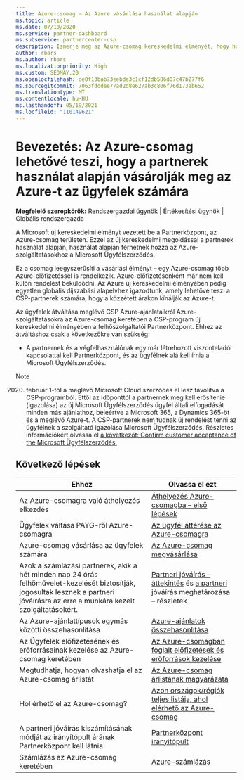 ```yaml
---
title: Azure-csomag – Az Azure vásárlása használat alapján
ms.topic: article
ms.date: 07/10/2020
ms.service: partner-dashboard
ms.subservice: partnercenter-csp
description: Ismerje meg az Azure-csomag kereskedelmi élményét, hogy használat alapján vásároljon Azure-szolgáltatásokat az ügyfelek számára. Ismerje meg az új biztonsági követelményeket is.
author: rbars
ms.author: rbars
ms.localizationpriority: High
ms.custom: SEOMAY.20
ms.openlocfilehash: de0f13bab73eebde3c1cf12db586d07c47b277f6
ms.sourcegitcommit: 7063fdddee77ad2d8e627ab3c806f76d173ab652
ms.translationtype: MT
ms.contentlocale: hu-HU
ms.lasthandoff: 05/19/2021
ms.locfileid: "110149621"
---
```

# <a name="introduction-azure-plan-lets-partners-buy-azure-at-pay-as-you-go-rates-for-customers"></a>Bevezetés: Az Azure-csomag lehetővé teszi, hogy a partnerek használat alapján vásárolják meg az Azure-t az ügyfelek számára

**Megfelelő szerepkörök:** Rendszergazdai ügynök | Értékesítési ügynök | Globális rendszergazda

A Microsoft új kereskedelmi élményt vezetett be a Partnerközpont, az Azure-csomag területén.  Ezzel az új kereskedelmi megoldással a partnerek használat alapján, használat alapján férhetnek hozzá az Azure-szolgáltatásokhoz a Microsoft Ügyfélszerződés.

Ez a csomag leegyszerűsíti a vásárlási élményt – egy Azure-csomag több Azure-előfizetéssel is rendelkezik. Azure-előfizetésenként már nem kell külön rendelést beküldődni. Az Azure új kereskedelmi élményében pedig egyetlen globális díjszabási alapelvhez igazodtunk, amely lehetővé teszi a CSP-partnerek számára, hogy a közzétett árakon kínálják az Azure-t.

Az ügyfelek átváltása meglévő CSP Azure-ajánlataikról Azure-szolgáltatásokra az Azure-csomag keretében a CSP-program új kereskedelmi élményében a felhőszolgáltatói Partnerközpont. Ehhez az átváltáshoz csak a következőkre van szükség:

- A partnernek és a végfelhasználónak egy már létrehozott viszonteladói kapcsolattal kell Partnerközpont, és az ügyfélnek alá kell írnia a Microsoft Ügyfélszerződés.

>[!Note]
>2020. február 1-től a meglévő Microsoft Cloud szerződés el lesz távolítva a CSP-programból. Ettől az időponttól a partnernek meg kell erősítenie (igazolása) az új Microsoft Ügyfélszerződés ügyfél általi elfogadását minden más ajánlathoz, beleértve a Microsoft 365, a Dynamics 365-öt és a meglévő Azure-t. A CSP-partnerek nem tudnak új rendelést tenni az ügyfélnek a szolgáltató igazolása Microsoft Ügyfélszerződés. Részletes információkért olvassa el [a következőt: Confirm customer acceptance of the Microsoft Ügyfélszerződés.](confirm-customer-agreement.md)


## <a name="next-steps"></a>Következő lépések

|**Ehhez**   |**Olvassa el ezt**   |
|------------------|---------------------|
|Az Azure-csomagra való áthelyezés elkezdés|[Áthelyezés Azure-csomagba – első lépések](azure-plan-get-started.md)
|Ügyfelek váltása PAYG-ről Azure-csomagra|[Az ügyfél áttérése az Azure-csomagra](azure-plan-transition.md)|
|Azure-csomag vásárlása az ügyfelek számára|[Az Azure-csomag megvásárlása](purchase-azure-plan.md)|
|Azok **a** számlázási partnerek, akik a hét minden nap 24 órás felhőművelet-kezelését biztosítják, jogosultak lesznek a partneri jóváírásra az erre a munkára kezelt szolgáltatásokért.|[Partneri jóváírás – áttekintés](partner-earned-credit.md) és [a partneri](partner-earned-credit-explanation.md) jóváírás meghatározása – részletek|
|Az Azure-ajánlattípusok egymás közötti összehasonlítása|[Azure-ajánlatok összehasonlítása](compare-azure-offers.md)|
|Az Ügyfelek előfizetésének és erőforrásainak kezelése az Azure-csomag keretében|[Az Azure-csomagban foglalt előfizetések és erőforrások kezelése](azure-plan-manage.md)|
|Megtudhatja, hogyan olvashatja el az Azure-csomag árlistát   |[Az Azure-csomag árlistának magyarázata](azure-plan-price-list.md)|
|Hol érhető el az Azure-csomag?|[Azon országok/régiók teljes listája, ahol elérhető az Azure-csomag](https://query.prod.cms.rt.microsoft.com/cms/api/am/binary/RE3QN0x)
|A partneri jóváírás kiszámításának módját az irányítópult árának Partnerközpont kell látnia|[Partnerközpont irányítópult](https://partner.microsoft.com/dashboard/home)|
|Számlázás az Azure-csomag keretében|[Azure-számlázás](azure-plan-billing.md)|